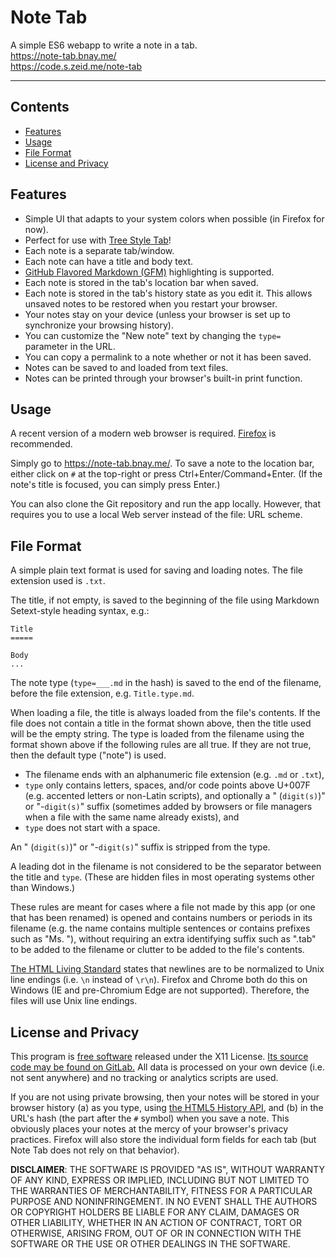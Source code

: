 Note Tab
========

A simple ES6 webapp to write a note in a tab.  
<https://note-tab.bnay.me/>  
<https://code.s.zeid.me/note-tab>

*                        *                        *                        *

Contents
--------

* [Features](#features)
* [Usage](#usage)
* [File Format](#file-format)
* [License and Privacy](#license-and-privacy)


Features
--------

* Simple UI that adapts to your system colors when possible (in Firefox for now).
* Perfect for use with [Tree Style Tab](https://addons.mozilla.org/firefox/addon/tree-style-tab/)!
* Each note is a separate tab/window.
* Each note can have a title and body text.
* [GitHub Flavored Markdown (GFM)](https://github.github.com/gfm/)
  highlighting is supported.
* Each note is stored in the tab's location bar when saved.
* Each note is stored in the tab's history state as you edit it.
  This allows unsaved notes to be restored when you restart your browser.
* Your notes stay on your device
  (unless your browser is set up to synchronize your browsing history).
* You can customize the "New note" text by changing the `type=` parameter
  in the URL.
* You can copy a permalink to a note whether or not it has been saved.
* Notes can be saved to and loaded from text files.
* Notes can be printed through your browser's built-in print function.


Usage
-----

A recent version of a modern web browser is required.
[Firefox](https://www.mozilla.org/firefox/) is recommended.

Simply go to <https://note-tab.bnay.me/>.  To save a note to the location bar,
either click on `#` at the top-right or press Ctrl+Enter/Command+Enter.  (If
the note's title is focused, you can simply press Enter.)

You can also clone the Git repository and run the app locally.  However, that
requires you to use a local Web server instead of the file: URL scheme.


File Format
-----------

A simple plain text format is used for saving and loading notes.
The file extension used is `.txt`.

The title, if not empty, is saved to the beginning of the file using
Markdown Setext-style heading syntax, e.g.:

```
Title
=====

Body
...
```

The note type (`type=___.md` in the hash) is saved to the end of the filename,
before the file extension, e.g. `Title.type.md`.

When loading a file, the title is always loaded from the file's contents.
If the file does not contain a title in the format shown above, then the
title used will be the empty string.  The type is loaded from the filename
using the format shown above if the following rules are all true.  If
they are not true, then the default type ("note") is used.

* The filename ends with an alphanumeric file extension (e.g. `.md` or `.txt`),
* `type` only contains letters, spaces, and/or code points above U+007F
  (e.g. accented letters or non-Latin scripts), and optionally
  a " (`digit(s)`)" or "-`digit(s)`" suffix (sometimes added by browsers
  or file managers when a file with the same name already exists),
  and
* `type` does not start with a space.

An " (`digit(s)`)" or "-`digit(s)`" suffix is stripped from the type.

A leading dot in the filename is not considered to be the separator
between the title and `type`.  (These are hidden files in most operating
systems other than Windows.)

These rules are meant for cases where a file not made by this app
(or one that has been renamed) is opened and contains numbers or
periods in its filename (e.g. the name contains multiple sentences
or contains prefixes such as "Ms. "), without requiring an extra
identifying suffix such as ".tab" to be added to the filename or
clutter to be added to the file's contents.

[The HTML Living Standard][html-textarea-api-value] states that newlines
are to be normalized to Unix line endings (i.e. `\n` instead of `\r\n`).
Firefox and Chrome both do this on Windows (IE and pre-Chromium Edge are
not supported).  Therefore, the files will use Unix line endings.

[html-textarea-api-value]: https://html.spec.whatwg.org/multipage/form-control-infrastructure.html#textFieldSelection


License and Privacy
-------------------

This program is [free software](https://www.gnu.org/philosophy/free-sw.html)
released under the X11 License.  [Its source code may be found on
GitLab.](https://code.s.zeid.me/note-tab)  All data is processed on your own
device (i.e. not sent anywhere) and no tracking or analytics scripts are used.

If you are not using private browsing, then your notes will be stored in your
browser history
(a) as you type, using [the HTML5 History API](https://developer.mozilla.org/docs/Web/API/History_API),
and (b) in the URL's hash (the part after the `#` symbol) when you save a
note.  This obviously places your notes at the mercy of your browser's
privacy practices.  Firefox will also store the individual form fields
for each tab (but Note Tab does not rely on that behavior).

**DISCLAIMER**:
THE SOFTWARE IS PROVIDED "AS IS", WITHOUT WARRANTY OF ANY KIND, EXPRESS OR
IMPLIED, INCLUDING BUT NOT LIMITED TO THE WARRANTIES OF MERCHANTABILITY,
FITNESS FOR A PARTICULAR PURPOSE AND NONINFRINGEMENT. IN NO EVENT SHALL THE
AUTHORS OR COPYRIGHT HOLDERS BE LIABLE FOR ANY CLAIM, DAMAGES OR OTHER
LIABILITY, WHETHER IN AN ACTION OF CONTRACT, TORT OR OTHERWISE, ARISING FROM,
OUT OF OR IN CONNECTION WITH THE SOFTWARE OR THE USE OR OTHER DEALINGS IN
THE SOFTWARE.
